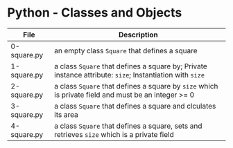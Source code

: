 # Python - Classes and Objects
|File				|Description					|
|-----------------------|-----------------------------------------|
|0-square.py		|an empty class `Square` that defines a square|
|1-square.py		|a class `Square` that defines a square by; Private instance attribute: `size`; Instantiation with `size` |
|2-square.py		|a class `Square` that defines a square by `size` which is private field and must be an integer >= 0 |
|3-square.py		|a class `Square` that defines a square and clculates its area	|
|4-square.py		|a class `Square` that defines a square, sets and retrieves `size` which is a private field	|

